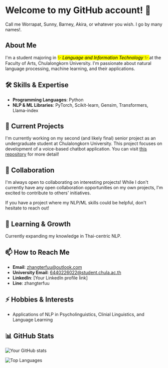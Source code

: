# Welcome to my GitHub account! 👋

Call me Worrapat, Sunny, Barney, Akira, or whatever you wish. I go by many names!.

## About Me
I'm a student majoring in <mark> ✨ $Language \  and \  Information \  Technology$ ✨ </mark> at the Faculty of Arts, Chulalongkorn University. I'm passionate about natural language processing, machine learning, and their applications.

## 🛠️ Skills & Expertise
- **Programming Languages**: Python
- **NLP & ML Libraries**: PyTorch, Scikit-learn, Gensim, Transformers, Llama-index

## 🔭 Current Projects
I'm currently working on my second (and likely final) senior project as an undergraduate student at Chulalongkorn University. This project focuses on development of a voice-based chatbot application. You can visit [this repository](https://github.com/barnabyashford/thai-voice-bot) for more detail!

## 👯 Collaboration
I'm always open to collaborating on interesting projects! While I don't currently have any open collaboration opportunities on my own projects, I'm excited to contribute to others' initiatives.

If you have a project where my NLP/ML skills could be helpful, don't hesitate to reach out!

## 🌱 Learning & Growth
Currently expanding my knowledge in Thai-centric NLP.

## 📫 How to Reach Me
- **Email**: zhangterfuu@outlook.com
- **University Email**: 6440226022@student.chula.ac.th
- **LinkedIn**: [Your LinkedIn profile link]
- **Line**: zhangterfuu

## ⚡ Hobbies & Interests
- Applications of NLP in Psycholinguistics, Clinial Linguistics, and Language Learning

## 📊 GitHub Stats
![Your GitHub stats](https://github-readme-stats.vercel.app/api?username=barnabyashford&show_icons=true&theme=radical)

![Top Languages](https://github-readme-stats.vercel.app/api/top-langs/?username=barnabyashford&layout=compact&theme=radical)

